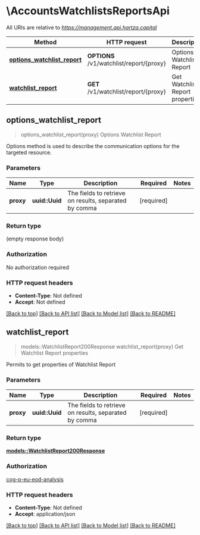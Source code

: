 # \AccountsWatchlistsReportsApi

All URIs are relative to *https://management.api.hartza.capital*

Method | HTTP request | Description
------------- | ------------- | -------------
[**options_watchlist_report**](AccountsWatchlistsReportsApi.md#options_watchlist_report) | **OPTIONS** /v1/watchlist/report/{proxy} | Options Watchlist Report
[**watchlist_report**](AccountsWatchlistsReportsApi.md#watchlist_report) | **GET** /v1/watchlist/report/{proxy} | Get Watchlist Report properties



## options_watchlist_report

> options_watchlist_report(proxy)
Options Watchlist Report

Options method is used to describe the communication options for the targeted resource.

### Parameters


Name | Type | Description  | Required | Notes
------------- | ------------- | ------------- | ------------- | -------------
**proxy** | **uuid::Uuid** | The fields to retrieve on results, separated by comma | [required] |

### Return type

 (empty response body)

### Authorization

No authorization required

### HTTP request headers

- **Content-Type**: Not defined
- **Accept**: Not defined

[[Back to top]](#) [[Back to API list]](../README.md#documentation-for-api-endpoints) [[Back to Model list]](../README.md#documentation-for-models) [[Back to README]](../README.md)


## watchlist_report

> models::WatchlistReport200Response watchlist_report(proxy)
Get Watchlist Report properties

Permits to get properties of Watchlist Report

### Parameters


Name | Type | Description  | Required | Notes
------------- | ------------- | ------------- | ------------- | -------------
**proxy** | **uuid::Uuid** | The fields to retrieve on results, separated by comma | [required] |

### Return type

[**models::WatchlistReport200Response**](WatchlistReport_200_response.md)

### Authorization

[cog-p-eu-eod-analysis](../README.md#cog-p-eu-eod-analysis)

### HTTP request headers

- **Content-Type**: Not defined
- **Accept**: application/json

[[Back to top]](#) [[Back to API list]](../README.md#documentation-for-api-endpoints) [[Back to Model list]](../README.md#documentation-for-models) [[Back to README]](../README.md)

